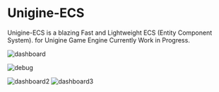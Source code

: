 # Unigine-ECS
Unigine-ECS is a blazing Fast and Lightweight ECS (Entity Component System). for Unigine Game Engine 
Currently Work in Progress.

![dashboard](img/Dashboard.gif)

![debug](https://i.imgur.com/jVNllvn.png)

![dashboard2](https://i.imgur.com/tAyffpk.png)
![dashboard3](https://i.imgur.com/Fi06cys.png)
